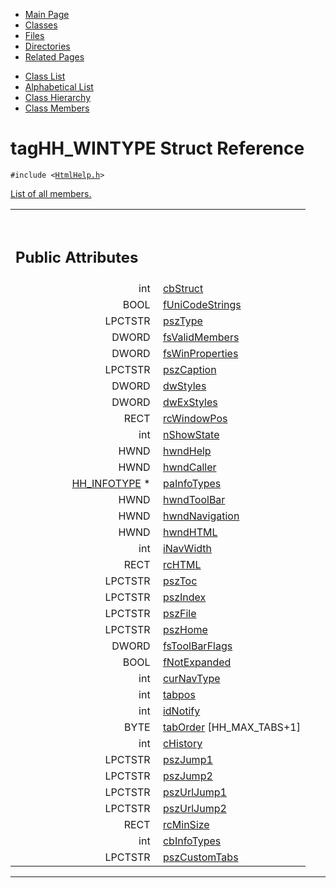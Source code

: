 <div class="tabs">

- [Main Page](index.md)
- <span id="current">[Classes](annotated.md)</span>
- [Files](files.md)
- [Directories](dirs.md)
- [Related Pages](pages.md)

</div>

<div class="tabs">

- [Class List](annotated.md)
- [Alphabetical List](classes.md)
- [Class Hierarchy](hierarchy.md)
- [Class Members](functions.md)

</div>

# tagHH_WINTYPE Struct Reference

`#include <`<a href="HtmlHelp_8h-source.md" class="el"><code>HtmlHelp.h</code></a>`>`

[List of all members.](structtagHH__WINTYPE-members.md)

<table data-border="0" data-cellpadding="0" data-cellspacing="0">
<colgroup>
<col style="width: 50%" />
<col style="width: 50%" />
</colgroup>
<tbody>
<tr>
<td></td>
<td></td>
</tr>
<tr>
<td colspan="2"><br />
&#10;<h2 id="public-attributes">Public Attributes</h2></td>
</tr>
<tr>
<td class="memItemLeft" style="text-align: right;" data-nowrap="" data-valign="top">int </td>
<td class="memItemRight" data-valign="bottom"><a href="structtagHH__WINTYPE.md#64f7690baa7b6a065390f019141fab07" class="el">cbStruct</a></td>
</tr>
<tr>
<td class="memItemLeft" style="text-align: right;" data-nowrap="" data-valign="top">BOOL </td>
<td class="memItemRight" data-valign="bottom"><a href="structtagHH__WINTYPE.md#befcce7f3eed0e3924f42663124f5609" class="el">fUniCodeStrings</a></td>
</tr>
<tr>
<td class="memItemLeft" style="text-align: right;" data-nowrap="" data-valign="top">LPCTSTR </td>
<td class="memItemRight" data-valign="bottom"><a href="structtagHH__WINTYPE.md#0bf3f1860ff875e2ae314a70cb3e9c95" class="el">pszType</a></td>
</tr>
<tr>
<td class="memItemLeft" style="text-align: right;" data-nowrap="" data-valign="top">DWORD </td>
<td class="memItemRight" data-valign="bottom"><a href="structtagHH__WINTYPE.md#32667622c211244b9153f668a6439457" class="el">fsValidMembers</a></td>
</tr>
<tr>
<td class="memItemLeft" style="text-align: right;" data-nowrap="" data-valign="top">DWORD </td>
<td class="memItemRight" data-valign="bottom"><a href="structtagHH__WINTYPE.md#4b27c8be4017cd6b79d19784d49f0233" class="el">fsWinProperties</a></td>
</tr>
<tr>
<td class="memItemLeft" style="text-align: right;" data-nowrap="" data-valign="top">LPCTSTR </td>
<td class="memItemRight" data-valign="bottom"><a href="structtagHH__WINTYPE.md#c99642452ecf183cdb573274adfa401d" class="el">pszCaption</a></td>
</tr>
<tr>
<td class="memItemLeft" style="text-align: right;" data-nowrap="" data-valign="top">DWORD </td>
<td class="memItemRight" data-valign="bottom"><a href="structtagHH__WINTYPE.md#1b064c835854e2dd6c8b31d700197ddc" class="el">dwStyles</a></td>
</tr>
<tr>
<td class="memItemLeft" style="text-align: right;" data-nowrap="" data-valign="top">DWORD </td>
<td class="memItemRight" data-valign="bottom"><a href="structtagHH__WINTYPE.md#a3af26af61accc0dfab4172c2ddd82ea" class="el">dwExStyles</a></td>
</tr>
<tr>
<td class="memItemLeft" style="text-align: right;" data-nowrap="" data-valign="top">RECT </td>
<td class="memItemRight" data-valign="bottom"><a href="structtagHH__WINTYPE.md#40807e67b8ca6dd56d190abe699bbacd" class="el">rcWindowPos</a></td>
</tr>
<tr>
<td class="memItemLeft" style="text-align: right;" data-nowrap="" data-valign="top">int </td>
<td class="memItemRight" data-valign="bottom"><a href="structtagHH__WINTYPE.md#75ef4229b8829c86934bda868621dcb2" class="el">nShowState</a></td>
</tr>
<tr>
<td class="memItemLeft" style="text-align: right;" data-nowrap="" data-valign="top">HWND </td>
<td class="memItemRight" data-valign="bottom"><a href="structtagHH__WINTYPE.md#923c311ee97d8d285f683ea485ffeb5f" class="el">hwndHelp</a></td>
</tr>
<tr>
<td class="memItemLeft" style="text-align: right;" data-nowrap="" data-valign="top">HWND </td>
<td class="memItemRight" data-valign="bottom"><a href="structtagHH__WINTYPE.md#dfec3788ad8a1982d80b6565331d653a" class="el">hwndCaller</a></td>
</tr>
<tr>
<td class="memItemLeft" style="text-align: right;" data-nowrap="" data-valign="top"><a href="HtmlHelp_8h.md#d35c12e14876b501e2fd86f4d616a343" class="el">HH_INFOTYPE</a> * </td>
<td class="memItemRight" data-valign="bottom"><a href="structtagHH__WINTYPE.md#820b8184ec1b56331cbcd5395409515a" class="el">paInfoTypes</a></td>
</tr>
<tr>
<td class="memItemLeft" style="text-align: right;" data-nowrap="" data-valign="top">HWND </td>
<td class="memItemRight" data-valign="bottom"><a href="structtagHH__WINTYPE.md#26086d718899364915caff5a286f4b15" class="el">hwndToolBar</a></td>
</tr>
<tr>
<td class="memItemLeft" style="text-align: right;" data-nowrap="" data-valign="top">HWND </td>
<td class="memItemRight" data-valign="bottom"><a href="structtagHH__WINTYPE.md#d80b7ef1b137a7e34cf3a104f0ef5803" class="el">hwndNavigation</a></td>
</tr>
<tr>
<td class="memItemLeft" style="text-align: right;" data-nowrap="" data-valign="top">HWND </td>
<td class="memItemRight" data-valign="bottom"><a href="structtagHH__WINTYPE.md#6b52000632076dc12bffaefeef56e22f" class="el">hwndHTML</a></td>
</tr>
<tr>
<td class="memItemLeft" style="text-align: right;" data-nowrap="" data-valign="top">int </td>
<td class="memItemRight" data-valign="bottom"><a href="structtagHH__WINTYPE.md#e67d5c8a65c5badf87fab255306b8e32" class="el">iNavWidth</a></td>
</tr>
<tr>
<td class="memItemLeft" style="text-align: right;" data-nowrap="" data-valign="top">RECT </td>
<td class="memItemRight" data-valign="bottom"><a href="structtagHH__WINTYPE.md#81e1a804b42146466903f120b1d49e33" class="el">rcHTML</a></td>
</tr>
<tr>
<td class="memItemLeft" style="text-align: right;" data-nowrap="" data-valign="top">LPCTSTR </td>
<td class="memItemRight" data-valign="bottom"><a href="structtagHH__WINTYPE.md#2ddbad3c7924aa7d250569d933c293f2" class="el">pszToc</a></td>
</tr>
<tr>
<td class="memItemLeft" style="text-align: right;" data-nowrap="" data-valign="top">LPCTSTR </td>
<td class="memItemRight" data-valign="bottom"><a href="structtagHH__WINTYPE.md#93ab79b32926776c97593f40d4957057" class="el">pszIndex</a></td>
</tr>
<tr>
<td class="memItemLeft" style="text-align: right;" data-nowrap="" data-valign="top">LPCTSTR </td>
<td class="memItemRight" data-valign="bottom"><a href="structtagHH__WINTYPE.md#a57438d16753a79aabadf54a9e20ec1d" class="el">pszFile</a></td>
</tr>
<tr>
<td class="memItemLeft" style="text-align: right;" data-nowrap="" data-valign="top">LPCTSTR </td>
<td class="memItemRight" data-valign="bottom"><a href="structtagHH__WINTYPE.md#b7490bafa8b5f8a10605063b057cb592" class="el">pszHome</a></td>
</tr>
<tr>
<td class="memItemLeft" style="text-align: right;" data-nowrap="" data-valign="top">DWORD </td>
<td class="memItemRight" data-valign="bottom"><a href="structtagHH__WINTYPE.md#e3001cbbd2b58af1203e0ac2c34437f8" class="el">fsToolBarFlags</a></td>
</tr>
<tr>
<td class="memItemLeft" style="text-align: right;" data-nowrap="" data-valign="top">BOOL </td>
<td class="memItemRight" data-valign="bottom"><a href="structtagHH__WINTYPE.md#ddb0cf8e79254799b95e258a0e4789c5" class="el">fNotExpanded</a></td>
</tr>
<tr>
<td class="memItemLeft" style="text-align: right;" data-nowrap="" data-valign="top">int </td>
<td class="memItemRight" data-valign="bottom"><a href="structtagHH__WINTYPE.md#afe3a06a93dfdaf76c1ae3c400243065" class="el">curNavType</a></td>
</tr>
<tr>
<td class="memItemLeft" style="text-align: right;" data-nowrap="" data-valign="top">int </td>
<td class="memItemRight" data-valign="bottom"><a href="structtagHH__WINTYPE.md#42e8373108cacd2574c2eec96294f618" class="el">tabpos</a></td>
</tr>
<tr>
<td class="memItemLeft" style="text-align: right;" data-nowrap="" data-valign="top">int </td>
<td class="memItemRight" data-valign="bottom"><a href="structtagHH__WINTYPE.md#2110e5e1dbdf2c1f3f9af5aee40e928c" class="el">idNotify</a></td>
</tr>
<tr>
<td class="memItemLeft" style="text-align: right;" data-nowrap="" data-valign="top">BYTE </td>
<td class="memItemRight" data-valign="bottom"><a href="structtagHH__WINTYPE.md#b467282690311c88897a528512c8da6d" class="el">tabOrder</a> [HH_MAX_TABS+1]</td>
</tr>
<tr>
<td class="memItemLeft" style="text-align: right;" data-nowrap="" data-valign="top">int </td>
<td class="memItemRight" data-valign="bottom"><a href="structtagHH__WINTYPE.md#5579d994c41c1d2a1dfd1884c4b95785" class="el">cHistory</a></td>
</tr>
<tr>
<td class="memItemLeft" style="text-align: right;" data-nowrap="" data-valign="top">LPCTSTR </td>
<td class="memItemRight" data-valign="bottom"><a href="structtagHH__WINTYPE.md#c866a6b3dff605abc0719144965ecfae" class="el">pszJump1</a></td>
</tr>
<tr>
<td class="memItemLeft" style="text-align: right;" data-nowrap="" data-valign="top">LPCTSTR </td>
<td class="memItemRight" data-valign="bottom"><a href="structtagHH__WINTYPE.md#d546192476fa8553423e7ab153ccf891" class="el">pszJump2</a></td>
</tr>
<tr>
<td class="memItemLeft" style="text-align: right;" data-nowrap="" data-valign="top">LPCTSTR </td>
<td class="memItemRight" data-valign="bottom"><a href="structtagHH__WINTYPE.md#9a95a849ad2aab6c9529b2cc326fe48f" class="el">pszUrlJump1</a></td>
</tr>
<tr>
<td class="memItemLeft" style="text-align: right;" data-nowrap="" data-valign="top">LPCTSTR </td>
<td class="memItemRight" data-valign="bottom"><a href="structtagHH__WINTYPE.md#144fada9af7790029e850205f57fbe44" class="el">pszUrlJump2</a></td>
</tr>
<tr>
<td class="memItemLeft" style="text-align: right;" data-nowrap="" data-valign="top">RECT </td>
<td class="memItemRight" data-valign="bottom"><a href="structtagHH__WINTYPE.md#ca2ba15876cfce9e8428e7289e667633" class="el">rcMinSize</a></td>
</tr>
<tr>
<td class="memItemLeft" style="text-align: right;" data-nowrap="" data-valign="top">int </td>
<td class="memItemRight" data-valign="bottom"><a href="structtagHH__WINTYPE.md#584385714caf652a3ab5be96b8f8afb6" class="el">cbInfoTypes</a></td>
</tr>
<tr>
<td class="memItemLeft" style="text-align: right;" data-nowrap="" data-valign="top">LPCTSTR </td>
<td class="memItemRight" data-valign="bottom"><a href="structtagHH__WINTYPE.md#073f9461d85ae6bb41b863858b459977" class="el">pszCustomTabs</a></td>
</tr>
</tbody>
</table>

------------------------------------------------------------------------

<span id="_details"></span>

